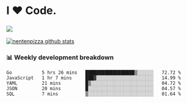 # I ❤️ Code.

### ![](http://img.shields.io/badge/Go-language-blue?style=for-the-badge&logo=appveyor)
[![nentenpizza github stats](https://github-readme-stats.vercel.app/api?username=nentenpizza&count_private=true)](https://github.com/anuraghazra/github-readme-stats)

### 📊 Weekly development breakdown

<!--START_SECTION:waka-->
```text
Go           5 hrs 26 mins   ██████████████████▒░░░░░░   72.72 % 
JavaScript   1 hr 7 mins     ███▓░░░░░░░░░░░░░░░░░░░░░   14.99 % 
YAML         21 mins         █▒░░░░░░░░░░░░░░░░░░░░░░░   04.72 % 
JSON         20 mins         █░░░░░░░░░░░░░░░░░░░░░░░░   04.57 % 
SQL          7 mins          ▒░░░░░░░░░░░░░░░░░░░░░░░░   01.64 % 
```
<!--END_SECTION:waka-->

